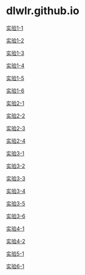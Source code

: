 # dlwlr.github.io
<html>
<head>
<meta charset="utf-8">
</head>

<body>	
<p><a href="Untitled-1.html">实验1-1</a></p>
<p><a href="Untitled-2.html">实验1-2</a></p>
<p><a href="Untitled-3.html">实验1-3</a></p>
<p><a href="Untitled-4.html">实验1-4</a></p>
<p><a href="Untitled-5.html">实验1-5</a></p>
<p><a href="Untitled-6.html">实验1-6</a></p>
<p><a href="Untitled-7.html">实验2-1</a></p>
<p><a href="Untitled-8.html">实验2-2</a></p>
<p><a href="Untitled-9.html">实验2-3</a></p>
<p><a href="Untitled-10.html">实验2-4</a></p>
<p><a href="Untitled-11.html">实验3-1</a></p>
<p><a href="Untitled-12.html">实验3-2</a></p>
<p><a href="Untitled-13.html">实验3-3</a></p>
<p><a href="Untitled-14.html">实验3-4</a></p>
<p><a href="Untitled-15.html">实验3-5</a></p>
<p><a href="Untitled-16.html">实验3-6</a></p>
<p><a href="Untitled-17.html">实验4-1</a></p>
<p><a href="Untitled-18.html">实验4-2</a></p>
<p><a href="Untitled-19.html">实验5-1</a></p>
<p><a href="Untitled-20.html">实验6-1</a></p>
</body>
</html>

